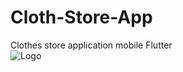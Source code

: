 # Cloth-Store-App
Clothes store application mobile Flutter
</br>
![Logo](https://i.ytimg.com/vi/fuP1DksE3Oc/maxresdefault.jpg)
